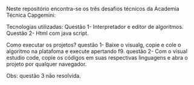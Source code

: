Neste repositório encontra-se os três desafios técnicos da Academia Técnica Capgemini:

Tecnologias utilizadas:
  Questão 1- Interpretador e editor de algoritmos.
  Questão 2- Html com java script.
  
Como executar os projetos?
  questão 1- Baixe o visualg, copie e cole o algoritmo na platafoma e execute apertando f9.
  questão 2- Com o visual estudio code, copie os códigos em suas respectivas linguagens e abra o projeto por qualquer navegador.
  
Obs: questão 3 não resolvida.

